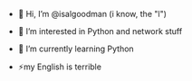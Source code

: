 - 👋 Hi, I’m @isalgoodman (i know, the "l")
- 👀 I’m interested in Python and network stuff 
- 🌱 I’m currently learning Python 

- ⚡my English is terrible
  

<!---
isalgoodman/isalgoodman is a ✨ special ✨ repository because its `README.md` (this file) appears on your GitHub profile.
You can click the Preview link to take a look at your changes.
--->
